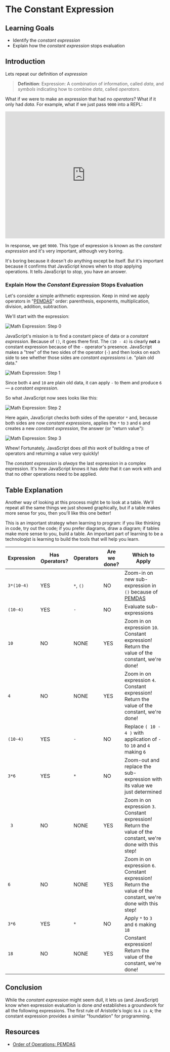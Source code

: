 # The Constant Expression

## Learning Goals

* Identify the _constant expression_
* Explain how the _constant expression_ stops evaluation

## Introduction

Lets repeat our definition of _expression_

> **Definition**: Expression: A combination of information, called _data_, and _symbols_ indicating how to combine _data_, called _operators_.

What if we were to make an expression that had no _operators_? What if it only
had _data_. For example, what if we just pass `9000` into a REPL:

<iframe height="400px" width="100%" src="https://repl.it/@MaxwellBenton2/FlatPrimaryLanservers?lite=true" scrolling="no" frameborder="no" allowtransparency="true" allowfullscreen="true" sandbox="allow-forms allow-pointer-lock allow-popups allow-same-origin allow-scripts allow-modals"></iframe>

In response, we get `9000`. This type of expression is known as the _constant
expression_ and it's very important, although very boring.

It's boring because it doesn't _do_ anything except be itself. But it's
important because it confirms that JavaScript knows when to stop applying operations.
It tells JavaScript to _stop_, you have an answer.

### Explain How the _Constant Expression_ Stops Evaluation

Let's consider a simple arithmetic expression. Keep in mind we apply operators
in "[PEMDAS][]" order: parenthesis, exponents, multiplication, division,
addition, subtraction.

We'll start with the expression:

![Math Expression: Step 0](https://curriculum-content.s3.amazonaws.com/phase-0/the-constant-expression/Image_54_Step0.png)

JavaScript's mission is to find a constant piece of data or a _constant expression_.
Because of `()`, it goes there first. The `(10 - 4)` is clearly **not** a
constant expression because of the `-` operator's presence. JavaScript makes a "tree"
of the two sides of the operator (`-`) and then looks on each side to see
whether those sides are _constant expressions_ i.e. "plain old data."

![Math Expression: Step 1](https://curriculum-content.s3.amazonaws.com/phase-0/the-constant-expression/Image_54_Step1.5.png)

Since both `4` and `10` are plain old data, it can apply `-` to them and produce `6` &mdash; a _constant expression_.

So what JavaScript now sees looks like this:

![Math Expression: Step 2](https://curriculum-content.s3.amazonaws.com/phase-0/the-constant-expression/Image_54_Step4.png)

Here again, JavaScript checks both sides of the operator `*` and, because both sides are now _constant expressions_, applies the
`*` to `3` and `6` and creates a new _constant expression_, the
answer (or "return value"):

![Math Expression: Step 3](https://curriculum-content.s3.amazonaws.com/phase-0/the-constant-expression/Image_54_Step5.png)

Whew! Fortunately, JavaScript does _all this work_ of building a tree of
operators and returning a value very quickly!

The _constant expression_ is _always_ the last expression in a complex
expression. It's how JavaScript knows it has _data_ that it can work with and
that no other operations need to be applied.

## Table Explanation

Another way of looking at this process might be to look at a table. We'll
repeat all the same things we just showed graphically, but if a table makes
more sense for you, then you'll like this one better!

This is an important strategy when learning to program: if you like thinking in
code, try out the code; if you prefer diagrams, draw a diagram; if tables make
more sense to you, build a table. An important part of learning to be a
technologist is learning to build the tools that will help you learn.

| Expression       | Has Operators? | Operators | Are we done? | Which to Apply |
| ---------------- | -------------- | --------- | ------------ | -------------- |
| `3*(10-4)` | YES            | `*`, `()` | NO           | Zoom-in on new sub-expression in `()` because of [PEMDAS][]|
| `(10-4)`     | YES            | `-`       | NO           | Evaluate sub-expressions|
| `10`             | NO             | NONE      | YES          | Zoom in on expression `10`. Constant expression! Return the value of the constant, we're done!|
| `4`              | NO             | NONE      | YES          | Zoom in on expression `4`. Constant expression! Return the value of the constant, we're done!|
| `(10-4)`     | YES            | `-`       | NO           | Replace `( 10 - 4 )` with application of `-` to `10` and `4` making `6`
| `3*6`          | YES            | `*`       | NO           | Zoom-out and replace the sub-expression with its value we just determined|
| ` 3`             | NO             | NONE      | YES          | Zoom in on expression `3`. Constant expression! Return the value of the constant, we're done with this step!|
| `6`              | NO             | NONE      | YES          | Zoom in on expression `6`. Constant expression! Return the value of the constant, we're done with this step!|
| `3*6`          | YES            | `*`       | NO           | Apply `*` to `3` and `6` making `18`|
| `18`             | NO             | NONE      | YES          | Constant expression! Return the value of the constant, we're done!|

## Conclusion

While the _constant expression_ might seem dull, it lets us (and JavaScript)
know when expression evaluation is done _and_ establishes a groundwork for all
the following expressions. The first rule of Aristotle's logic is `A is A`; the
constant expression provides a similar "foundation" for programming.

## Resources

* [Order of Operations: PEMDAS](https://www.mathsisfun.com/operation-order-pemdas.html)

[PEMDAS]: https://en.wikipedia.org/wiki/Order_of_operations
